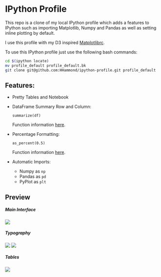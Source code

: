 # IPython Profile

This repo is a clone of my local IPython profile which adds a features to
IPython such as importing Matplotlib, Numpy and Pandas as well as setting inline
plotting by default.

I use this profile with my D3 inspired [Matplotlibrc](https://github.com/HHammond/Matplotlibrc).

To use this IPython profile just use the following bash commands:

```bash
cd $(ipython locate)
mv profile_default profile_default.bk
git clone git@github.com:HHammond/ipython-profile.git profile_default
```

## Features:

* Pretty Tables and Notebook

* DataFrame Summary Row and Column:

    ```
    summarize(df)
    ```

    Function information [here](https://github.com/HHammond/ipython-profile/blame/master/startup/01_init_formatting.py#L7-L37).

* Percentage Formatting:

    ```
    as_percent(0.5)
    ```
    
    Function information [here](https://github.com/HHammond/ipython-profile/blame/master/startup/01_init_formatting.py#L40-L55).

* Automatic Imports:
    * Numpy as `np`
    * Pandas as `pd`
    * PyPlot as `plt`

## Preview

##### Main Interface
![](http://i.imgur.com/2VmQyZh.png)

##### Typography
![](http://i.imgur.com/ZMTginu.png)
![](http://i.imgur.com/f7wSnyz.png)

##### Tables
![](http://i.imgur.com/JCgBgYq.png)

